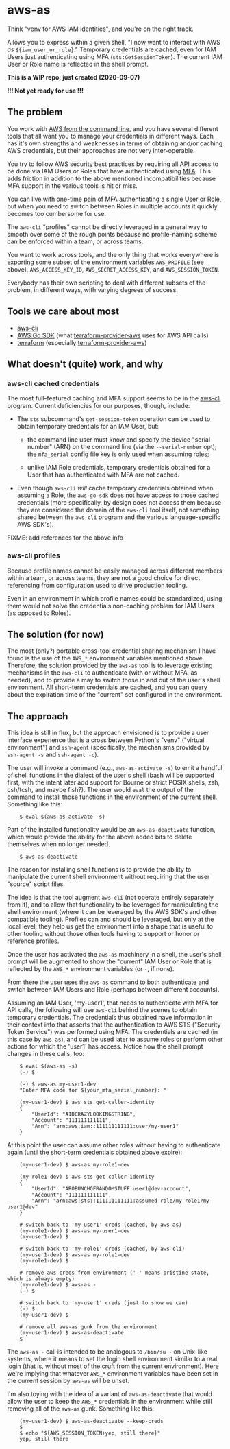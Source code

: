 # aws-as

Think "venv for AWS IAM identities", and you're on the right track.

Allows you to express within a given shell, "I now want to interact with AWS
*as* `${iam_user_or_role}`." Temporary credentials are cached, even for IAM
Users just authenticating using MFA (`sts:GetSessionToken`). The current IAM
User or Role name is reflected in the shell prompt.


**This is a WIP repo; just created (2020-09-07)**

**!!! Not yet ready for use !!!**


## The problem

You work with [AWS from the command line][aws-cli-site], and you have several
different tools that all want you to manage your credentials in different
ways. Each has it's own strengths and weaknesses in terms of obtaining and/or
caching AWS credentials, but their approaches are not very inter-operable.

You try to follow AWS security best practices by requiring all API access to
be done via IAM Users or Roles that have authenticated using
[MFA][wikipedia-mfa]. This adds friction in addition to the above mentioned
incompatibilities because MFA support in the various tools is hit or miss.

You can live with one-time pain of MFA authenticating a single User or Role,
but when you need to switch between Roles in multiple accounts it quickly
becomes too cumbersome for use.

The `aws-cli` "profiles" cannot be directly leveraged in a general way to
smooth over some of the rough points because no profile-naming scheme can be
enforced within a team, or across teams.

You want to work across tools, and the only thing that works everywhere is
exporting some subset of the environment variables `AWS_PROFILE` (see above),
`AWS_ACCESS_KEY_ID`, `AWS_SECRET_ACCESS_KEY`, and `AWS_SESSION_TOKEN`.

Everybody has their own scripting to deal with different subsets of the
problem, in different ways, with varying degrees of success.


## Tools we care about most

   * [aws-cli][aws-cli-gh]
   * [AWS Go SDK][aws-go-sdk-gh]  (what [terraform-provider-aws][tf-prov-aws-gh] uses for AWS API calls)
   * [terraform][terraform-gh]    (especially [terraform-provider-aws][tf-prov-aws-gh])


## What doesn't (quite) work, and why

### aws-cli cached credentials

The most full-featured caching and MFA support seems to be in the
[aws-cli][aws-cli-gh] program. Current deficiencies for our purposes, though,
include:

   * The `sts` subcommand's `get-session-token` operation can be used to
     obtain temporary credentials for an IAM User, but:

      * the command line user must know and specify the device "serial number"
        (ARN) on the command line (via the `--serial-number` opt); the
        `mfa_serial` config file key is only used when assuming roles;

      * unlike IAM Role credentials, temporary credentials obtained for a User
        that has authenticated with MFA are not cached.

   * Even though `aws-cli` *will* cache temporary credentials obtained when
     assuming a Role, the `aws-go-sdk` does not have access to those cached
     credentials (more specifically, by design does not access them because
     they are considered the domain of the `aws-cli` tool itself, not
     something shared between the `aws-cli` program and the various
     language-specific AWS SDK's).

FIXME: add references for the above info


### aws-cli profiles

Because profile names cannot be easily managed across different members within
a team, or across teams, they are not a good choice for direct referencing
from configuration used to drive production tooling.

Even in an environment in which profile names could be standardized, using
them would not solve the credentials non-caching problem for IAM Users (as
opposed to Roles).


## The solution (for now)

The most (only?) portable cross-tool credential sharing mechanism I have found
is the use of the `AWS_*` environment variables mentioned above. Therefore,
the solution provided by the `aws-as` tool is to leverage existing mechanisms
in the `aws-cli` to authenticate (with or without MFA, as needed), and to
provide a may to switch those in and out of the user's shell environment. All
short-term credentials are cached, and you can query about the expiration time
of the "current" set configured in the environment.


## The approach

This idea is still in flux, but the approach envisioned is to provide a user
interface experience that is a cross between Python's "venv" ("virtual
environment") and `ssh-agent` (specifically, the mechanisms provided by
`ssh-agent -s` and `ssh-agent -c`).

The user will invoke a command (e.g., `aws-as-activate -s`) to emit a handful
of shell functions in the dialect of the user's shell (bash will be supported
first, with the intent later add support for Bourne or strict POSIX shells,
zsh, csh/tcsh, and maybe fish?). The user would `eval` the output of the
command to install those functions in the environment of the current
shell. Something like this:

```
    $ eval $(aws-as-activate -s)
```

Part of the installed functionality would be an `aws-as-deactivate` function,
which would provide the ability for the above added bits to delete themselves
when no longer needed.

```
    $ aws-as-deactivate
```

The reason for installing shell functions is to provide the ability to
manipulate the current shell environment without requiring that the user
"source" script files.

The idea is that the tool augment `aws-cli` (not operate entirely separately
from it), and to allow that functionality to be leveraged for manipulating the
shell environment (where it can be leveraged by the AWS SDK's and other
compatible tooling). Profiles can and should be leveraged, but only at the
local level; they help us get the environment into a shape that is useful to
other tooling without those other tools having to support or honor or
reference profiles.

Once the user has activated the `aws-as` machinery in a shell, the user's
shell prompt will be augmented to show the "current" IAM User or Role that is
reflected by the `AWS_*` environment variables (or `-`, if none).

From there the user uses the `aws-as` command to both authenticate and switch
between IAM Users and Role (perhaps between different accounts).

Assuming an IAM User, 'my-user1', that needs to authenticate with MFA for API
calls, the following will use `aws-cli` behind the scenes to obtain temporary
credentials. The credentials thus obtained have information in their context
info that asserts that the authentication to AWS STS ("Security Token
Service") was performed using MFA. The credentials are cached (in this case by
`aws-as`), and can be used later to assume roles or perform other actions for
which the 'user1' has access. Notice how the shell prompt changes in these
calls, too:

```
    $ eval $(aws-as -s)
    (-) $

    (-) $ aws-as my-user1-dev
    "Enter MFA code for ${your_mfa_serial_number}: "

    (my-user1-dev) $ aws sts get-caller-identity
    {
        "UserId": "AIDCRAZYLOOKINGSTRING",
        "Account": "111111111111",
        "Arn": "arn:aws:iam::111111111111:user/my-user1"
    }
```

At this point the user can assume other roles without having to authenticate
again (until the short-term credentials obtained above expire):
```
    (my-user1-dev) $ aws-as my-role1-dev

    (my-role1-dev) $ aws sts get-caller-identity
    {
        "UserId": "AROBUNCHOFRANDOMSTUFF:user1@dev-account",
        "Account": "111111111111",
        "Arn": "arn:aws:sts::111111111111:assumed-role/my-role1/my-user1@dev"
    }

    # switch back to 'my-user1' creds (cached, by aws-as)
    (my-role1-dev) $ aws-as my-user1-dev
    (my-user1-dev) $

    # switch back to 'my-role1' creds (cached, by aws-cli)
    (my-user1-dev) $ aws-as my-role1-dev
    (my-role1-dev) $

    # remove aws creds from environment ('-' means pristine state, which is always empty)
    (my-role1-dev) $ aws-as -
    (-) $

    # switch back to 'my-user1' creds (just to show we can)
    (-) $
    (my-user1-dev) $

    # remove all aws-as gunk from the environment
    (my-user1-dev) $ aws-as-deactivate
    $
```

The `aws-as -` call is intended to be analogous to `/bin/su -` on Unix-like
systems, where it means to set the login shell environment similar to a real
login (that is, without most of the cruft from the current environment). Here
we're implying that whatever `AWS_*` environment variables have been set in
the current session by `aws-as` will be unset.

I'm also toying with the idea of a variant of `aws-as-deactivate` that would
allow the user to keep the `AWS_*` credentials in the environment while still
removing all of the `aws-as` gunk. Something like this:

```
    (my-user1-dev) $ aws-as-deactivate --keep-creds
    $
    $ echo "${AWS_SESSION_TOKEN+yep, still there}"
    yep, still there
```


[Aws-cli-gh]:     https://github.com/aws/aws-cli          "GitHub repo: aws/aws-cli"
[aws-cli-site]:   https://aws.amazon.com/cli/             "AWS command line interface"
[aws-go-sdk-gh]:  https://github.com/aws/aws-go-sdk       "GitHub repo: aws/aws-go-sdk"
[terraform-gh]:   https://github.com/hashicorp/terraform  "GitHub repo: hashicorp/terraform"

[tf-prov-aws-gh]:  https://github.com/terraform-providers/terraform-provider-aws  "GitHub repo: terraform-providers/terraform-provider-aws"
[wikipedia-mfa]:   https://en.wikipedia.org/wiki/Multi-factor_authentication      "wikipedia.org: Multi-factor authentication"
